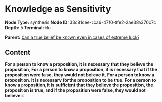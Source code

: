 # Knowledge as Sensitivity

**Node Type:** synthesis
**Node ID:** 33c81cee-cca6-47f0-8fe2-2ae38a376c7c
**Depth:** 5
**Terminal:** No

**Parent:** [Can a true belief be known even in cases of extreme luck?](can-a-true-belief-be-known-even-in-cases-of-extreme-luck-antithesis-df8401ea-ef51-4fc6-8471-1637f3007f5e.md)

## Content

**For a person to know a proposition, it is necessary that they believe the proposition**, **For a person to know a proposition, it is necessary that if the proposition were false, they would not believe it**, **For a person to know a proposition, it is necessary for the proposition to be true**, **For a person to know a proposition, it is sufficient that they believe the proposition, the proposition is true, and if the proposition were false, they would not believe it**
